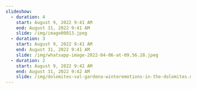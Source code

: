```yaml
---
slideshow:
  - duration: 4
    start: August 9, 2022 9:41 AM
    end: August 31, 2022 9:41 AM
    slide: /img/image00013.jpeg
  - duration: 3
    start: August 9, 2022 9:41 AM
    end: August 31, 2022 9:41 AM
    slide: /img/whatsapp-image-2022-04-06-at-09.56.28.jpeg
  - duration: 2
    start: August 9, 2022 9:42 AM
    end: August 31, 2022 9:42 AM
    slide: /img/dolomites-val-gardena-winteremotions-in-the-dolomites.mp4
---
```

